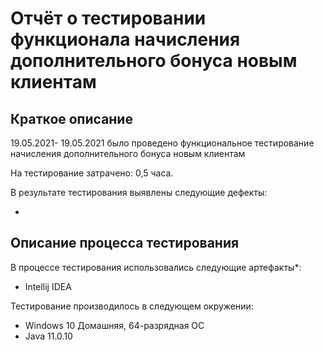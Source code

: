 # Отчёт о тестировании функционала начисления дополнительного бонуса новым клиентам

## Краткое описание

19.05.2021- 19.05.2021 было проведено функциональное тестирование начисления дополнительного бонуса новым клиентам

На тестирование затрачено: 0,5 часа.

В результате тестирования выявлены следующие дефекты:
* []()

## Описание процесса тестирования

В процессе тестирования использовались следующие артефакты*:
* Intellij IDEA

Тестирование производилось в следующем окружении:
* Windows 10 Домашняя, 64-разрядная ОС
* Java 11.0.10